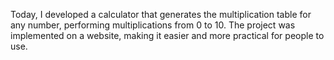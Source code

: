 
Today, I developed a calculator that generates the multiplication table for any number, performing multiplications from 0 to 10. The project was implemented on a website, making it easier and more practical for people to use.
